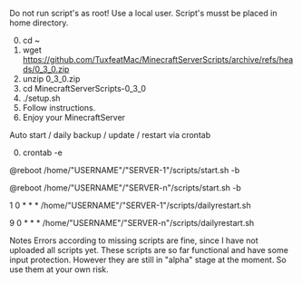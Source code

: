 Do not run script's as root!
Use a local user.
Script's musst be placed in home directory.

0. cd ~
1. wget https://github.com/TuxfeatMac/MinecraftServerScripts/archive/refs/heads/0_3_0.zip
2. unzip 0_3_0.zip
3. cd MinecraftServerScripts-0_3_0
4. ./setup.sh
5. Follow instructions.
6. Enjoy your MinecraftServer


Auto start / daily backup / update / restart via crontab

0. crontab -e

@reboot /home/"USERNAME"/"SERVER-1"/scripts/start.sh -b

@reboot /home/"USERNAME"/"SERVER-n"/scripts/start.sh -b

1 0 * * * /home/"USERNAME"/"SERVER-1"/scripts/dailyrestart.sh

9 0 * * * /home/"USERNAME"/"SERVER-n"/scripts/dailyrestart.sh



Notes
Errors according to missing scripts are fine, since I have not uploaded all scripts yet.
These scripts are so far functional and have some input protection. However they are still in "alpha" stage at the moment.
So use them at your own risk.
